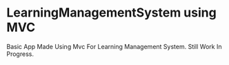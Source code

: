 # LearningManagementSystem using MVC
Basic App Made Using Mvc For Learning Management System.
Still Work In Progress.
